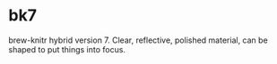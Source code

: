 # bk7
brew-knitr hybrid version 7. Clear, reflective, polished material, can be shaped to put things into focus.
